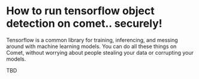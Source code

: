 # How to run tensorflow object detection on comet.. securely!
Tensorflow is a common library for training, inferencing, and messing around with machine learning models. You can do all these things on Comet, without worrying about people stealing your data or corrupting your models.

TBD